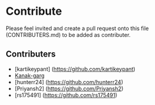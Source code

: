 # Contribute

Please feel invited and create a pull request onto this file (CONTRIBUTERS.md) to be added as contributer.

## Contributers

* [kartikeypant] (https://github.com/kartikeypant)
* [Kanak-garg](https://github.com/Kanak-garg)
* [hunterr24] (https://github.com/hunterr24)
* [Priyansh2] (https://github.com/Priyansh2)
* [rs175491]  (https://github.com/rs175491)

